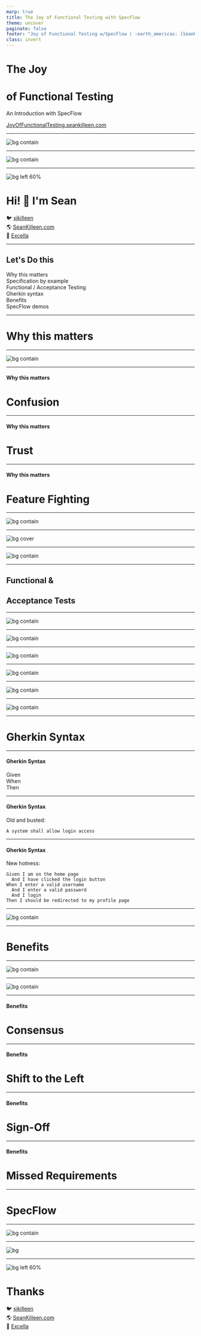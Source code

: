 ```yaml
---
marp: true
title: The Joy of Functional Testing with SpecFlow
theme: uncover
paginate: false
footer: "Joy of Functional Testing w/SpecFlow | :earth_americas: [SeanKilleen.com](https://SeanKilleen.com) | :bird: [@sjkilleen](https://twitter.com/sjkilleen)"
class: invert
---
```


# The Joy

# of Functional Testing

An Introduction with SpecFlow

[JoyOfFunctionalTesting.seankilleen.com](https://JoyOfFunctionalTesting.seankilleen.com/)

---

![bg contain](./assets/images/excella2.jpg)

---

<!-- _footer: "" -->

![bg contain](./assets/images/dotNetFoundation.png)

---

<style scoped>
  ul {
    padding: 0;
    list-style: none;
  }
</style>
<!-- _footer: "" -->
![bg left 60%](./assets/images/me.png)

# <!--fit--> Hi! :wave: I'm Sean

- :bird: [sjkilleen](https://twitter.com/sjkilleen)
- :earth_americas: [SeanKilleen.com](https://seankilleen.com)
- :briefcase: [Excella](https://excella.com)

---

## Let's Do this

- Why this matters
- Specification by example
- Functional / Acceptance Testing
- Gherkin syntax
- Benefits
- SpecFlow demos

<!-- A note: We're not doing browser-based testing in this talk. -->

---

# Why this matters

---

<!-- _footer: "" -->
![bg contain](./assets/images/move-fast-break.png)

<!-- Breaking things is a luxury we don't have -->

---

#### Why this matters

# Confusion

<!-- What does a requirement mean? -->

<!-- Implicit definitions -->

<!-- Work coming back or causing churn -->

---

#### Why this matters

# Trust

<!-- Regressions erode trust -->
<!-- "Everyone's nervous to touch that" -->
<!-- Stakeholders can't necessarily make sense of automation -->
<!-- Erodes confidence, can destroy pace & feedback loops (waste) -->
<!-- Trust allows us to build meaningful trust for the business -->
---

#### Why this matters

# Feature Fighting

<!-- My term; probably a better term for it. -->

<!-- Building something as a team, breaks because of someone else's requirement -->

<!-- Can be difficult to find; unit testing doesn't catch them. -->

---

<!-- _footer: "" -->
![bg contain](./assets/images/roxbury.jpg)

<!-- When lacking collaboration, can be hard to be done -->

<!-- "What about this scenario? My house isn't done because I don't have a pool." -->

<!-- We want to be more explicit to enable collaboration & quick feedback loops -->

---

<!-- _footer: "" -->
![bg cover](./assets/images/safety-harness.jpg)

---

<!-- _footer: "" -->
![bg contain](./assets/images/specbyexample-cover.jpg)

<!-- BDD vs Spec by Example -->
<!-- Express intent of system in human understandable terms -->
<!-- One or more real detailed examples to explain functionality -->
<!-- When confused talking to someone, we often say "give me an example" -->

---

## Functional &amp;

## Acceptance Tests

---
<!-- _footer: "" -->

![bg contain](./assets/images/quadrants-before.png)

---
<!-- _footer: "" -->

![bg contain](./assets/images/quadrants-selection.png)

---
<!-- _footer: "" -->

![bg contain](./assets/images/unit-vs-int-1.gif)

---
<!-- _footer: "" -->

![bg contain](./assets/images/unit-vs-int-2.gif)

---

<!-- _footer: "" -->
![bg contain](./assets/images/unit-vs-int-3.gif)

---
<!-- _footer: "" -->

![bg contain](./assets/images/unit-vs-int-4.jpg)

---

# Gherkin Syntax

---

#### Gherkin Syntax

- Given
- When
- Then

---

#### Gherkin Syntax

Old and busted:

```
A system shall allow login access 
```

---

#### Gherkin Syntax

New hotness:

```
Given I am on the home page
  And I have clicked the login button
When I enter a valid username
  And I enter a valid password
  And I login
Then I should be redirected to my profile page
```

---
<!-- _footer: "" -->

![bg contain](./assets/images/gherkin-shoppingcart.png)

---

# Benefits

---

![bg contain](./assets/images/examples-tests-requirements.png)

---

![bg contain](./assets/images/atdd.png)

---

#### Benefits

# Consensus

---

#### Benefits

# Shift to the Left

---

#### Benefits

# Sign-Off

---

#### Benefits

# Missed Requirements

---

# SpecFlow

---

![bg contain](./assets/images/glue-diagram.png)

---
<!-- _footer: "" -->

![bg](./assets/images/ship-launch-fail.gif)

---
<style scoped>
  ul {
    padding: 0;
    list-style: none;
  }
</style>
<!-- _footer: "" -->

![bg left 60%](./assets/images/me.png)

# Thanks

- :bird: [sjkilleen](https://twitter.com/sjkilleen)
- :earth_americas: [SeanKilleen.com](https://seankilleen.com)
- :briefcase: [Excella](https://excella.com)
